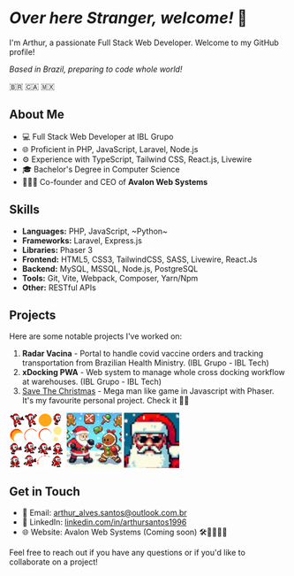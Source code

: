 # ***Over here Stranger, welcome!*** 👋

I'm Arthur, a passionate Full Stack Web Developer. Welcome to my GitHub profile!

_Based in Brazil, preparing to code whole world!_

🇧🇷 🇨🇦 🇲🇽 

## About Me

- 💻 Full Stack Web Developer at IBL Grupo
- 🌐 Proficient in PHP, JavaScript, Laravel, Node.js
- ⚙️ Experience with TypeScript, Tailwind CSS, React.js, Livewire
- 🎓 Bachelor's Degree in Computer Science
- 👨🏻‍💻 Co-founder and CEO of **Avalon Web Systems**

## Skills

- **Languages:** PHP, JavaScript, ~Python~
- **Frameworks:** Laravel, Express.js
- **Libraries:** Phaser 3
- **Frontend:** HTML5, CSS3, TailwindCSS, SASS, Livewire, React.Js
- **Backend:** MySQL, MSSQL, Node.js, PostgreSQL
- **Tools:** Git, Vite, Webpack, Composer, Yarn/Npm
- **Other:** RESTful APIs

## Projects

Here are some notable projects I've worked on:

1. **Radar Vacina** - Portal to handle covid vaccine orders and tracking transportation from Brazilian Health Ministry. (IBL Grupo - IBL Tech)
2. **xDocking PWA** - Web system to manage whole cross docking workflow at warehouses. (IBL Grupo - IBL Tech)
3. [Save The Christmas](https://github.com/alvesarthur1996/SaveTheChristmasGame) - Mega man like game in Javascript with Phaser. It's my favourite personal project. Check it 🎅🏻
<div style="display:flex;gap:0.25rem;">
  <img src="https://raw.githubusercontent.com/alvesarthur1996/SaveTheChristmasGame/main/src/assets/sprites/characters/santa_claus/santa_claus.png" style="height:100px;width:100px;"/>
  <img src="https://raw.githubusercontent.com/alvesarthur1996/SaveTheChristmasGame/main/src/assets/images/loading_stages/gingermad_loading.jpeg" style="height:100px;width:100px;"/>
  <img src="https://raw.githubusercontent.com/alvesarthur1996/SaveTheChristmasGame/main/src/assets/images/santa_avatar.jpg" style="height:100px;width:100px;"/>
</div>

## Get in Touch

- 📧 Email: arthur_alves.santos@outlook.com.br
- 💼 LinkedIn: [linkedin.com/in/arthursantos1996](https://linkedin.com/in/arthursantos1996)
- 🌐 Website: Avalon Web Systems (Coming soon) 🛠️👷🏻‍♂️🚧

Feel free to reach out if you have any questions or if you'd like to collaborate on a project!
